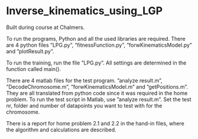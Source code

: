 # Inverse_kinematics_using_LGP

Built during course at Chalmers. 

To run the programs, Python and all the used libraries are required. There are
4 python files ”LPG.py”, ”fitnessFunction.py”, ”forwKinematicsModel.py” and
”plotResult.py”.

To run the training, run the file ”LPG.py”. All settings are determined in the function called main(). 

There are 4 matlab files for the test program. ”analyze result.m”, ”DecodeChromosome.m”, ”forwKinematicsModel.m” and ”getPositions.m”. They are all
translated from python code since it was required in the home problem. To run the test script in Matlab, use ”analyze result.m”. Set the test nr, folder and number of datapoints you want to test with for the chromosome.

There is a report for home problem 2.1 and 2.2 in the hand-in files, where the algorithm and calculations are described. 
